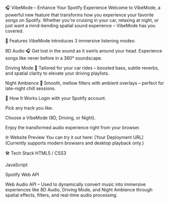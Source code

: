 🎧 VibeMode – Enhance Your Spotify Experience
Welcome to VibeMode, a powerful new feature that transforms how you experience your favorite songs on Spotify. Whether you're cruising in your car, relaxing at night, or just want a mind-bending spatial sound experience – VibeMode has you covered.

🚀 Features
VibeMode introduces 3 immersive listening modes:

8D Audio 🎧
Get lost in the sound as it swirls around your head. Experience songs like never before in a 360° soundscape.

Driving Mode 🚗
Tailored for your car rides – boosted bass, subtle reverbs, and spatial clarity to elevate your driving playlists.

Night Ambience 🌙
Smooth, mellow filters with ambient overlays – perfect for late-night chill sessions.

🔗 How It Works
Login with your Spotify account.

Pick any track you like.

Choose a VibeMode (8D, Driving, or Night).

Enjoy the transformed audio experience right from your browser.

🌐 Website Preview
You can try it out here: [Your Deployment URL]
(Currently supports modern browsers and desktop playback only.)

🛠 Tech Stack
HTML5 / CSS3

JavaScript

Spotify Web API

Web Audio API – Used to dynamically convert music into immersive experiences like 8D Audio, Driving Mode, and Night Ambience through spatial effects, filters, and real-time audio processing.

